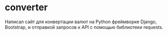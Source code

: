 # converter
Написал сайт для конвертации валют на Python фреймворке Django, Bootstrap, и отправкой запросов к API с помощью библиотеки requests.

